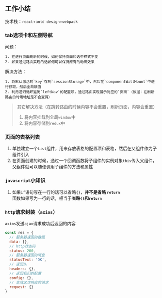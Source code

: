 ## 工作小结
技术栈：`react`+`antd design`+`webpack`

### tab选项卡和左侧导航
问题：  
```
1. 在进行页面刷新的时候，如何保持页面和选中样式不变
2. 如果通过路由实现的话如何可以保持原有的动画效果
```

解决方法：
```
1. 将默认激活的`key`存到`sessionStorage`中，然后在`componentWillMount`中进行获取，然后全局赋值
2. 利用递归循环遍历`leftNav`的配置项，通过路由实现展示对应的`页面`（依据：在刷新路由的时候地址是不会变得）
```
> 其它解决方法（在跳转路由的时候内容不会重置，刷新页面，内容会重置）
> 1. 将内容挂载到全局`window`中
> 2. 将内容存储到`redux`中

### 页面的表格列表
1. 单独建立一个`List`组件，用来存放表格的配置项和表格，然后在父组件作为子组件引入
2. 在页面创建的时候，通过一个回调函数将子组件的实例对象`this`传入父组件，父组件就可以随便调用子组件的方法和属性

### `javascript`小知识  
1. 如果`if`语句写在一行的话可以省略`{}`，**并不是省略  `return`**  
   函数如果写为一行的话，相当于**省略`{}`和`return`**



### `http`请求封装（`axios`）
`axios`发送`ajax`请求成功后返回的内容  
```js
const res = {
  // 服务器返回的数据
  data: {},
  // http状态码
  status: 200,
  // 服务器返回的消息
  statusText: 'OK',
  // 返回头
  headers: {},
  // 返回我们的配置
  config: {},
  // 生成这次响应的请求
  request: {}
}
```

